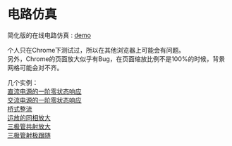 # 电路仿真

简化版的在线电路仿真 : [demo](https://xiaoboost.github.io/circuitlab/)

个人只在Chrome下测试过，所以在其他浏览器上可能会有问题。  
另外，Chrome的页面放大似乎有Bug，在页面缩放比例不是100%的时候，背景网格可能会对不齐。

几个实例：  
[直流电源的一阶零状态响应](https://xiaoboost.github.io/circuitlab/?init=FirstOrderCircuitDC)  
[交流电源的一阶零状态响应](https://xiaoboost.github.io/circuitlab/?init=FirstOrderCircuitAC)  
[桥式整流](https://xiaoboost.github.io/circuitlab/?init=BridgeRectifier)  
[运放的同相放大](https://xiaoboost.github.io/circuitlab/?init=PhaseAmplifier)  
[三极管共射放大](https://xiaoboost.github.io/circuitlab/?init=CommonEmitterAmplifier)  
[三极管射极跟随](https://xiaoboost.github.io/circuitlab/?init=EmitterFollower)  